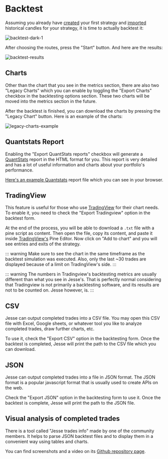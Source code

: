 # Backtest

Assuming you already have [created](./strategies/generating-new-strategy.md) your first strategy and [imported](./import-candles.md) historical candles for your strategy, it is time to actually backtest it:

![backtest-dark-1](https://api1.jesse.trade/storage/images/docs/backtest-dark-1.jpg)

After choosing the routes, press the "Start" button. And here are the results:

![backtest-results](https://api1.jesse.trade/storage/images/docs/backtest-results.jpg)

## Charts

Other than the chart that you see in the metrics section, there are also two  "Legacy Charts" which you can enable by toggling the "Export Charts" checkbox in the backtesting options section. These two charts will be moved into the metrics section in the future. 

After the backtest is finished, you can download the charts by pressing the "Legacy Chart" button. Here is an example of the charts:

![legacy-charts-example](https://api1.jesse.trade/storage/images/docs/legacy-charts-example.jpg)

## Quantstats Report

Enabling the "Export QuantStats reports" checkbox will generate a [QuantStats](https://github.com/ranaroussi/quantstats) report in the HTML format for you. This report is very detailed and has a lot of useful information and charts about your portfolio's performance.

[Here's an example Quantstats](https://jesse.trade/storage/backtest-metrics/3/oHvy7Mja-BT-2021-07-01T09-34-27-SlowTrendFollowing-Bitfinex-BTC-USD-6h-2018-01-01-2019-01-01.html) report file which you can see in your browser.

## TradingView

This feature is useful for those who use [TradingView](https://www.tradingview.com) for their chart needs.
To enable it, you need to check the "Export Tradingview" option in the backtest form. 

At the end of the process, you will be able to download a `.txt` file with a pine script as content. Then open the file, copy its content, and paste it inside [TradingView's](https://www.tradingview.com) Pine Editor. Now click on "Add to chart" and you will see entries and exits of the strategy.

::: warning
Make sure to see the chart in the same timeframe as the backtest simulation was executed. Also, only the last ~30 trades are displayed because of a limit on TradingView's side.
:::

::: warning
The numbers in Tradingview's backtesting metrics are usually different than what you see in Jesse's. That is perfectly normal considering that Tradingview is not primarily a backtesting software, and its results are not to be counted on. Jesse however, is. 
:::

## CSV

Jesse can output completed trades into a CSV file. You may open this CSV file with Excel, Google sheets, or whatever tool you like to analyze completed trades, draw further charts, etc. 

To use it, check the "Export CSV" option in the backtesting form. Once the backtest is completed, Jesse will print the path to the CSV file which you can download. 

## JSON

Jesse can output completed trades into a file in JSON format. The JSON format is a popular javascript format that is usually used to create APIs on the web. 

Check the "Export JSON" option in the backtesting form to use it. Once the backtest is complete, Jesse will print the path to the JSON file.

## Visual analysis of completed trades

There is a tool called "Jesse trades info" made by one of the community members. It helps to parse JSON backtest files and to display them in a convenient way using tables and charts.

You can find screenshots and a video on its [Github repository page](https://github.com/nicolay-zlobin/jesse-trades-info). 
